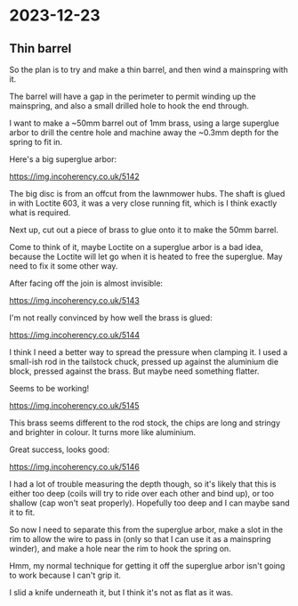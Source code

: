 # 2023-12-23

## Thin barrel

So the plan is to try and make a thin barrel, and then wind a mainspring with it.

The barrel will have a gap in the perimeter to permit winding up the mainspring, and also
a small drilled hole to hook the end through.

I want to make a ~50mm barrel out of 1mm brass, using a large superglue arbor to drill the centre
hole and machine away the ~0.3mm depth for the spring to fit in.

Here's a big superglue arbor:

https://img.incoherency.co.uk/5142

The big disc is from an offcut from the lawnmower hubs. The shaft is glued in with Loctite 603, it was
a very close running fit, which is I think exactly what is required.

Next up, cut out a piece of brass to glue onto it to make the 50mm barrel.

Come to think of it, maybe Loctite on a superglue arbor is a bad idea, because the Loctite will let go
when it is heated to free the superglue. May need to fix it some other way.

After facing off the join is almost invisible:

https://img.incoherency.co.uk/5143

I'm not really convinced by how well the brass is glued:

https://img.incoherency.co.uk/5144

I think I need a better way to spread the pressure when clamping it. I used a small-ish rod in the tailstock
chuck, pressed up against the aluminium die block, pressed against the brass. But maybe need something flatter.

Seems to be working!

https://img.incoherency.co.uk/5145

This brass seems different to the rod stock, the chips are long and stringy and brighter in colour. It turns
more like aluminium.

Great success, looks good:

https://img.incoherency.co.uk/5146

I had a lot of trouble measuring the depth though, so it's likely that this is either too deep (coils will try to
ride over each other and bind up), or too shallow (cap won't seat properly). Hopefully too deep and I can maybe
sand it to fit.

So now I need to separate this from the superglue arbor, make a slot in the rim to allow the wire to pass in
(only so that I can use it as a mainspring winder), and make a hole near the rim to hook the spring on.

Hmm, my normal technique for getting it off the superglue arbor isn't going to work because I can't grip it.

I slid a knife underneath it, but I think it's not as flat as it was.
